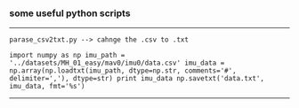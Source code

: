 ### some useful python scripts
---
	parase_csv2txt.py --> cahnge the .csv to .txt


`import numpy as np
imu_path = '../datasets/MH_01_easy/mav0/imu0/data.csv'
imu_data = np.array(np.loadtxt(imu_path, dtype=np.str, comments='#', delimiter=','), dtype=str)
print imu_data
np.savetxt('data.txt', imu_data, fmt='%s')`

---